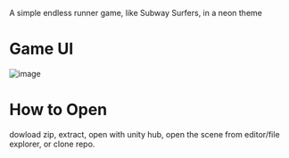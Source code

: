 A simple endless runner game, like Subway Surfers, in a neon theme
# Game UI
![image](https://github.com/user-attachments/assets/ad7cd3d5-fbed-4972-80bb-8aef0452ee22)

# How to Open
dowload zip, extract, open with unity hub, open the scene from editor/file explorer,
or clone repo.
